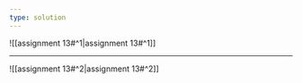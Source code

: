 ```yaml
---
type: solution
---
```


![[assignment 13#^1|assignment 13#^1]]

---

![[assignment 13#^2|assignment 13#^2]]